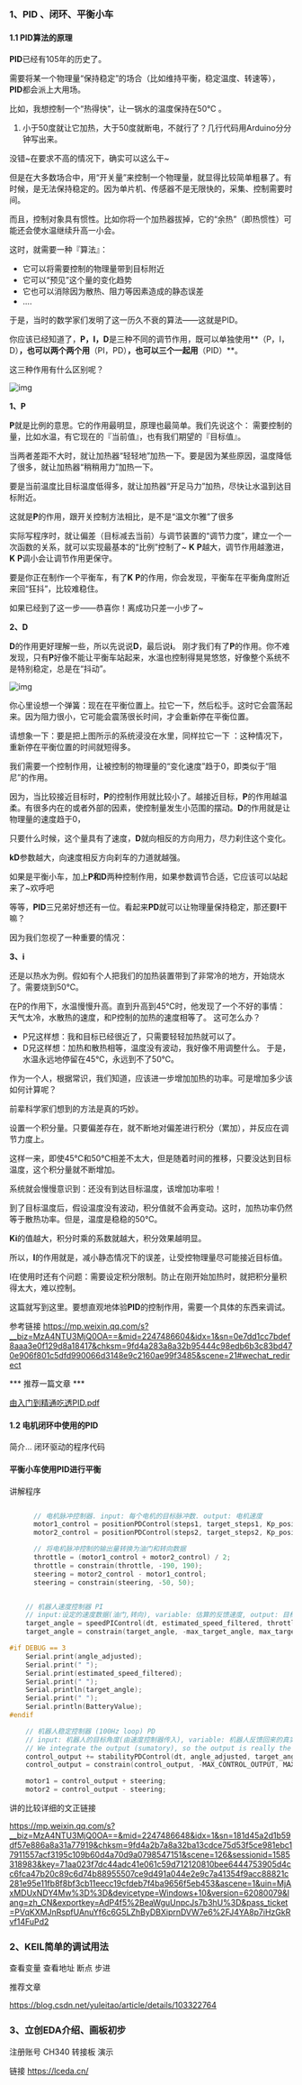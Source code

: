 ### 1、PID 、闭环、平衡小车

#### 1.1 PID算法的原理

**PID**已经有105年的历史了。

需要将某一个物理量“保持稳定”的场合（比如维持平衡，稳定温度、转速等），**PID**都会派上大用场。

比如，我想控制一个“热得快”，让一锅水的温度保持在50℃ 。

1. 小于50度就让它加热，大于50度就断电，不就行了？几行代码用Arduino分分钟写出来。

没错~在要求不高的情况下，确实可以这么干~ 

但是在大多数场合中，用“开关量”来控制一个物理量，就显得比较简单粗暴了。有时候，是无法保持稳定的。因为单片机、传感器不是无限快的，采集、控制需要时间。

而且，控制对象具有惯性。比如你将一个加热器拔掉，它的“余热”（即热惯性）可能还会使水温继续升高一小会。

这时，就需要一种『算法』：

- 它可以将需要控制的物理量带到目标附近
- 它可以“预见”这个量的变化趋势
- 它也可以消除因为散热、阻力等因素造成的静态误差
- ....

于是，当时的数学家们发明了这一历久不衰的算法——这就是PID。

你应该已经知道了，**P，I，D**是三种不同的调节作用，既可以单独使用**（P，I，D）**，也可以两个两个用**（PI，PD）**，也可以三个一起用**（PID）**。

这三种作用有什么区别呢？

![img](https://mmbiz.qpic.cn/mmbiz_gif/nRXcpcjWic1Jx8AibnicQO4SpoA6TbibQO27A0djcyT9vTezfObQRiceRNGD71gFoAlAicf30uQ27XR3jqYuV2iaD3H4w/640?wx_fmt=gif&tp=webp&wxfrom=5&wx_lazy=1) 

**1、P**

**P**就是比例的意思。它的作用最明显，原理也最简单。我们先说这个：
需要控制的量，比如水温，有它现在的『当前值』，也有我们期望的『目标值』。

当两者差距不大时，就让加热器“轻轻地”加热一下。要是因为某些原因，温度降低了很多，就让加热器“稍稍用力”加热一下。

要是当前温度比目标温度低得多，就让加热器“开足马力”加热，尽快让水温到达目标附近。

这就是**P**的作用，跟开关控制方法相比，是不是“温文尔雅”了很多

实际写程序时，就让偏差（目标减去当前）与调节装置的“调节力度”，建立一个一次函数的关系，就可以实现最基本的“比例”控制了~
**K** **P**越大，调节作用越激进，**K** **P**调小会让调节作用更保守。

要是你正在制作一个平衡车，有了**K** **P**的作用，你会发现，平衡车在平衡角度附近来回“狂抖”，比较难稳住。

如果已经到了这一步——恭喜你！离成功只差一小步了~

**2、D**

**D**的作用更好理解一些，所以先说说**D**，最后说**i**。
刚才我们有了**P**的作用。你不难发现，只有**P**好像不能让平衡车站起来，水温也控制得晃晃悠悠，好像整个系统不是特别稳定，总是在“抖动”。

![img](https://mmbiz.qpic.cn/mmbiz_gif/nRXcpcjWic1Jx8AibnicQO4SpoA6TbibQO27NDnXprjmicTjQmp4YiauvHMN44nCrp1GalMibic02gicRPNIzWzGODSaSibA/640?wx_fmt=gif&tp=webp&wxfrom=5&wx_lazy=1) 

你心里设想一个弹簧：现在在平衡位置上。拉它一下，然后松手。这时它会震荡起来。因为阻力很小，它可能会震荡很长时间，才会重新停在平衡位置。

请想象一下：要是把上图所示的系统浸没在水里，同样拉它一下 ：这种情况下，重新停在平衡位置的时间就短得多。

我们需要一个控制作用，让被控制的物理量的“变化速度”趋于0，即类似于“阻尼”的作用。

因为，当比较接近目标时，**P**的控制作用就比较小了。越接近目标，**P**的作用越温柔。有很多内在的或者外部的因素，使控制量发生小范围的摆动。**D**的作用就是让物理量的速度趋于0，

只要什么时候，这个量具有了速度，**D**就向相反的方向用力，尽力刹住这个变化。

**kD**参数越大，向速度相反方向刹车的力道就越强。

如果是平衡小车，加上**P和D**两种控制作用，如果参数调节合适，它应该可以站起来了~欢呼吧

等等，**PID**三兄弟好想还有一位。看起来**PD**就可以让物理量保持稳定，那还要**I**干嘛？

因为我们忽视了一种重要的情况：

**3、i**

还是以热水为例。假如有个人把我们的加热装置带到了非常冷的地方，开始烧水了。需要烧到50℃。

在P的作用下，水温慢慢升高。直到升高到45℃时，他发现了一个不好的事情：天气太冷，水散热的速度，和P控制的加热的速度相等了。
这可怎么办？

- P兄这样想：我和目标已经很近了，只需要轻轻加热就可以了。
- D兄这样想：加热和散热相等，温度没有波动，我好像不用调整什么。
  于是，水温永远地停留在45℃，永远到不了50℃。

作为一个人，根据常识，我们知道，应该进一步增加加热的功率。可是增加多少该如何计算呢？

前辈科学家们想到的方法是真的巧妙。

设置一个积分量。只要偏差存在，就不断地对偏差进行积分（累加），并反应在调节力度上。

这样一来，即使45℃和50℃相差不太大，但是随着时间的推移，只要没达到目标温度，这个积分量就不断增加。

系统就会慢慢意识到：还没有到达目标温度，该增加功率啦！

到了目标温度后，假设温度没有波动，积分值就不会再变动。这时，加热功率仍然等于散热功率。但是，温度是稳稳的50℃。

**Ki**的值越大，积分时乘的系数就越大，积分效果越明显。

所以，**I**的作用就是，减小静态情况下的误差，让受控物理量尽可能接近目标值。

I在使用时还有个问题：需要设定积分限制。防止在刚开始加热时，就把积分量积得太大，难以控制。

这篇就写到这里。要想直观地体验**PID**的控制作用，需要一个具体的东西来调试。

参考链接 https://mp.weixin.qq.com/s?__biz=MzA4NTU3MjQ0OA==&mid=2247486604&idx=1&sn=0e7dd1cc7bdef8aaa3e0f129d8a18417&chksm=9fd4a283a8a32b95444c98edb6b3c83bd470e906f801c5dfd990066d3148e9c2160ae99f3485&scene=21#wechat_redirect



*** 推荐一篇文章 ***

 [由入门到精通吃透PID.pdf](doc\由入门到精通吃透PID.pdf) 

#### 1.2 电机闭环中使用的PID

简介... 闭环驱动的程序代码

#### 平衡小车使用PID进行平衡

讲解程序

```c

      // 电机脉冲控制器. input: 每个电机的目标脉冲数. output: 电机速度
      motor1_control = positionPDControl(steps1, target_steps1, Kp_position, Kd_position, speed_M1);
      motor2_control = positionPDControl(steps2, target_steps2, Kp_position, Kd_position, speed_M2);

      // 将电机脉冲控制的输出量转换为油门和转向数据
      throttle = (motor1_control + motor2_control) / 2;
      throttle = constrain(throttle, -190, 190);
      steering = motor2_control - motor1_control;
      steering = constrain(steering, -50, 50);


    // 机器人速度控制器 PI
    // input:设定的速度数据(油门,转向), variable: 估算的反馈速度, output: 目标机器人倾角(改变倾角获得期望速度)
    target_angle = speedPIControl(dt, estimated_speed_filtered, throttle, Kp_thr, Ki_thr);
    target_angle = constrain(target_angle, -max_target_angle, max_target_angle);

#if DEBUG == 3
    Serial.print(angle_adjusted);
    Serial.print(" ");
    Serial.print(estimated_speed_filtered);
    Serial.print(" ");
    Serial.println(target_angle);
    Serial.print(" ");
    Serial.println(BatteryValue);
#endif

    // 机器人稳定控制器 (100Hz loop) PD
    // input: 机器人的目标角度(由速度控制器传入), variable: 机器人反馈回来的真实角度, output: 电机速度
    // We integrate the output (sumatory), so the output is really the motor acceleration, not motor speed.
    control_output += stabilityPDControl(dt, angle_adjusted, target_angle, Kp, Kd);
    control_output = constrain(control_output, -MAX_CONTROL_OUTPUT, MAX_CONTROL_OUTPUT);

    motor1 = control_output + steering;
    motor2 = control_output - steering;

```

讲的比较详细的文正链接 

https://mp.weixin.qq.com/s?__biz=MzA4NTU3MjQ0OA==&mid=2247486648&idx=1&sn=181d45a2d1b59df57e886a8a31a77919&chksm=9fd4a2b7a8a32ba13cdce75d53f5ce981ebc17911557acf3195c109b60d4a70d9a0798547151&scene=126&sessionid=1585318983&key=71aa023f7dc44adc41e061c59d712120810bee6444753905d4cc6fca47b20c89c6d74b88955507ce9d491a044e2e9c7a41354f9acc88821c281e95e11fb8f8bf3cb11eecc19cfdeb7f4ba9656f5eb453&ascene=1&uin=MjAxMDUxNDY4Mw%3D%3D&devicetype=Windows+10&version=62080079&lang=zh_CN&exportkey=AdP4f5%2BeaWguUnpcJs7b3hU%3D&pass_ticket=PVqKXMJnRspfUAnuYf6c6G5LZhByDBXiprnDVW7e6%2FJ4YA8p7iHzGkRvf14FuPd2



### 2、KEIL简单的调试用法

查看变量 查看地址 断点 步进

推荐文章

https://blog.csdn.net/yuleitao/article/details/103322764

### 3、立创EDA介绍、画板初步

注册账号 CH340 转接板 演示

链接 https://lceda.cn/